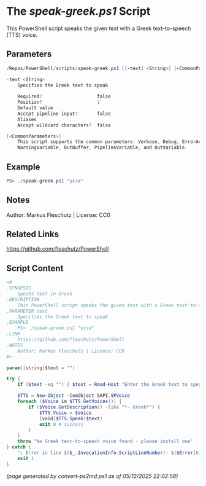 The *speak-greek.ps1* Script
===========================

This PowerShell script speaks the given text with a Greek text-to-speech (TTS) voice.

Parameters
----------
```powershell
/Repos/PowerShell/scripts/speak-greek.ps1 [[-text] <String>] [<CommonParameters>]

-text <String>
    Specifies the Greek text to speak
    
    Required?                    false
    Position?                    1
    Default value                
    Accept pipeline input?       false
    Aliases                      
    Accept wildcard characters?  false

[<CommonParameters>]
    This script supports the common parameters: Verbose, Debug, ErrorAction, ErrorVariable, WarningAction, 
    WarningVariable, OutBuffer, PipelineVariable, and OutVariable.
```

Example
-------
```powershell
PS> ./speak-greek.ps1 "γεια"

```

Notes
-----
Author: Markus Fleschutz | License: CC0

Related Links
-------------
https://github.com/fleschutz/PowerShell

Script Content
--------------
```powershell
<#
.SYNOPSIS
	Speaks text in Greek
.DESCRIPTION
	This PowerShell script speaks the given text with a Greek text-to-speech (TTS) voice.
.PARAMETER text
	Specifies the Greek text to speak
.EXAMPLE
	PS> ./speak-greek.ps1 "γεια"
.LINK
	https://github.com/fleschutz/PowerShell
.NOTES
	Author: Markus Fleschutz | License: CC0
#>

param([string]$text = "")

try {
	if ($text -eq "") { $text = Read-Host "Enter the Greek text to speak" }

	$TTS = New-Object -ComObject SAPI.SPVoice
	foreach ($Voice in $TTS.GetVoices()) {
		if ($Voice.GetDescription() -like "*- Greek*") { 
			$TTS.Voice = $Voice
			[void]$TTS.Speak($text)
			exit 0 # success
		}
	}
	throw "No Greek text-to-speech voice found - please install one"
} catch {
	"⚠️ Error in line $($_.InvocationInfo.ScriptLineNumber): $($Error[0])"
	exit 1
}
```

*(page generated by convert-ps2md.ps1 as of 05/12/2025 22:02:58)*
